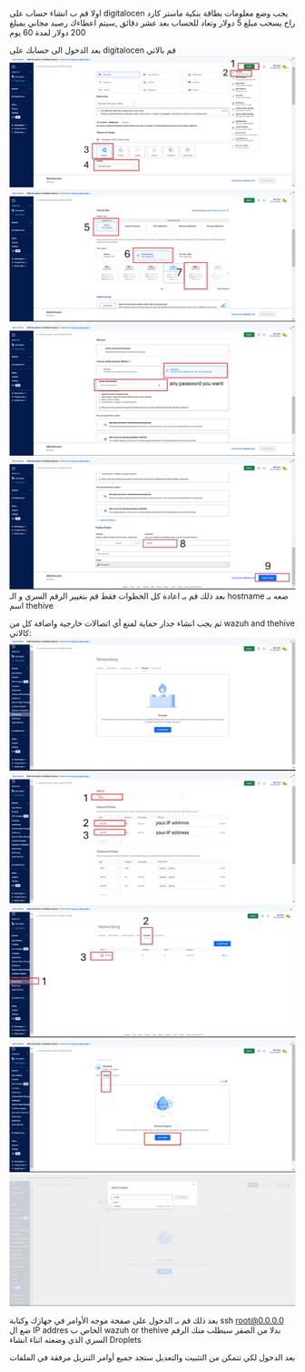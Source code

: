 اولا قم ب انشاء حساب على digitalocen يجب وضع معلومات بطاقة بنكية ماستر كارد راح يسحب
 مبلغ 5 دولار وتعاد للحساب بعد عشر دقائق ,سيتم اعطاءك رصيد مجاني بمبلغ 200 دولار لمدة 60 يوم

بعد الدخول الى حسابك على digitalocen قم بالاتي  
![step 1](images/digitalocen1.PNG)
![step 2](images/digitalocen2.PNG)
![step 3](images/digitalocen3.PNG)
![step 4](images/digitalocen4.PNG)
بعد ذلك قم بـ اعادة كل الخطوات فقط قم بتغيير الرقم السري و الـ hostname ضعه بـ اسم thehive




ثم يجب انشاء جدار حماية لمنع أي اتصالات خارجية واضافة كل من  wazuh and thehive
 كالاتي:
 ![step 5](images/firewall1.png)
![step 6](images/firewall2.PNG)
![step 7](images/firewall3.PNG)
![step 8](images/firewall4.PNG)
![step 9](images/firewall5.PNG)




بعد ذلك قم بـ الدخول على صفحة موجه الأوامر في جهازك وكتابة 
ssh root@0.0.0.0 
ضع ال IP addres الخاص ب wazuh or thehive بدلا من الصفر سيطلب منك الرقم السري الذي وضعته اثناء انشاء Droplets

  بعد الدخول لكي تتمكن من التثبيت والتعديل ستجد جميع أوامر التنزيل مرفقة في الملفات 
